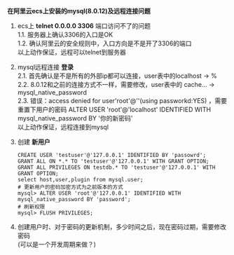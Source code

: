 **在阿里云ecs上安装的mysql(8.0.12)及远程连接问题**


1. ecs上 **telnet 0.0.0.0 3306** 端口访问不了的问题<br/>
   1.1. 服务器上确认3306的入口是OK<br/>
   1.2. 确认阿里云的安全规则中，入口方向是不是开了3306的端口<br/>
   以上动作保证，远程可以telnet到服务器<br/>

2. mysql远程连接 **登录** <br/>
   2.1. 首先确认是不是所有的外部ip都可以连接，user表中的localhost -> % <br/>
   2.2. 8.0.12和之前的连接方式不一样，需要修改，user表中的 cache... -> mysql_native_password <br/>
   2.3. 错误：access denied for user'root'@''(using passworkd:YES) ，需要重置下用户的密码 ALTER USER 'root'@'localhost' IDENTIFIED WITH mysql_native_password BY '你的新密码'<br/>
   以上动作保证，远程连接到mysql<br/>

3. 创建 **新用户** <br/>
   ```
   CREATE USER 'testuser'@'127.0.0.1' IDENTIFIED BY 'passowrd';  
   GRANT ALL ON *.* TO 'testuser'@'127.0.0.1' WITH GRANT OPTION; 
   GRANT ALL PRIVILEGES ON testdb.* TO 'testuser'@'127.0.0.1' WITH GRANT OPTION; 
   select host,user,plugin from mysql.user;
   # 更新用户的密码加密方式为之前版本的方式
   mysql> ALTER USER 'root'@'127.0.0.1' IDENTIFIED WITH mysql_native_password BY 'password';
   # 刷新权限
   mysql> FLUSH PRIVILEGES;
   ```
4. 创建用户时、对于密码的更新机制，多少时间之后，现在密码过期，需要修改密码 <br/>
   (可以是一个开发周期来做？)